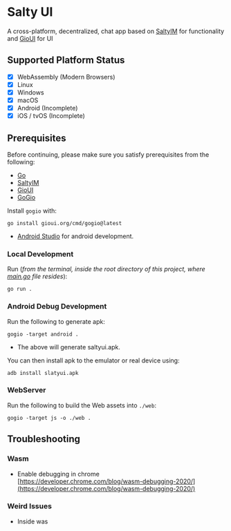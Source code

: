 # Salty UI

A cross-platform, decentralized, chat app based on [SaltyIM](https://git.mills.io/saltyim/saltyim) for functionality and 
[GioUI](https://gioui.org/) for UI

## Supported Platform Status

- [x] WebAssembly (Modern Browsers)
- [x] Linux
- [x] Windows 
- [x] macOS
- [x] Android (Incomplete)
- [x] iOS / tvOS (Incomplete)

## Prerequisites

Before continuing, please make sure you satisfy prerequisites from the following:

* [Go](https://go.dev/)
* [SaltyIM](https://git.mills.io/saltyim/saltyim)
* [GioUI](https://gioui.org/)
* [GoGio](https://pkg.go.dev/gioui.org/cmd/gogio)

Install `gogio` with:

```#!console
go install gioui.org/cmd/gogio@latest
```

* [Android Studio](https://developer.android.com/studio) for android development.

### Local Development

Run (_from the terminal, inside the  root directory of this project, where [main.go](/main.go) file resides_):

```#!console
go run .
```

### Android Debug Development

Run the following to generate apk:

```#!console
gogio -target android .
```

* The above will generate saltyui.apk.

You can then install apk to the emulator or real device using:

```#!console
adb install slatyui.apk
```

### WebServer

Run the following to build the Web assets into `./web`:

```#!console
gogio -target js -o ./web .
```

## Troubleshooting

### Wasm
* Enable debugging in chrome [https://developer.chrome.com/blog/wasm-debugging-2020/](https://developer.chrome.com/blog/wasm-debugging-2020/)

### Weird Issues
* Inside was 